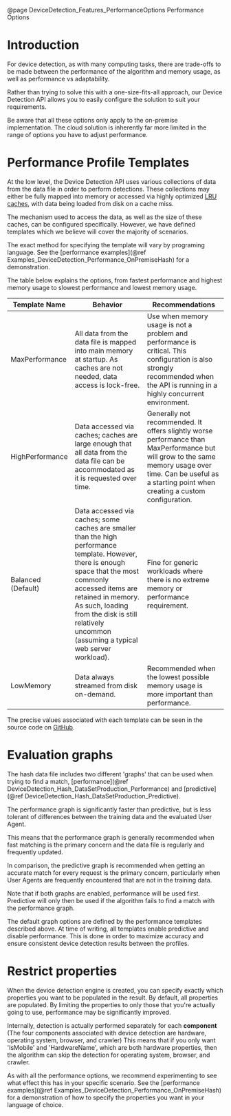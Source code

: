 @page DeviceDetection_Features_PerformanceOptions Performance Options

# Introduction

For device detection, as with many computing tasks, there are trade-offs to be made between the performance of the algorithm and memory usage, as well as performance vs adaptability.

Rather than trying to solve this with a one-size-fits-all approach, our Device Detection API allows you to easily configure the solution to suit your requirements.

Be aware that all these options only apply to the on-premise implementation. The cloud solution is
inherently far more limited in the range of options you have to adjust performance.

# Performance Profile Templates

At the low level, the Device Detection API uses various collections of data from the data file in order to perform detections.
These collections may either be fully mapped into memory or accessed via highly optimized [LRU caches](https://en.wikipedia.org/wiki/Cache_replacement_policies#Least_recently_used_(LRU)), with data being loaded from disk on a cache miss.

The mechanism used to access the data, as well as the size of these caches, can be configured specifically. However, we have defined templates which we believe will cover the majority of scenarios.

The exact method for specifying the template will vary by programing language. See the [performance examples](@ref Examples_DeviceDetection_Performance_OnPremiseHash) for a demonstration.

The table below explains the options, from fastest performance and highest memory usage to slowest performance and lowest memory usage.

| Template Name | Behavior | Recommendations |
|---|---|---|
|MaxPerformance|All data from the data file is mapped into main memory at startup. As caches are not needed, data access is lock-free. | Use when memory usage is not a problem and performance is critical. This configuration is also strongly recommended when the API is running in a highly concurrent environment. |
|HighPerformance|Data accessed via caches; caches are large enough that all data from the data file can be accommodated as it is requested over time. |Generally not recommended. It offers slightly worse performance than MaxPerformance but will grow to the same memory usage over time. Can be useful as a starting point when creating a custom configuration. |
|Balanced (Default)|Data accessed via caches; some caches are smaller than the high performance template. However, there is enough space that the most commonly accessed items are retained in memory. As such, loading from the disk is still relatively uncommon (assuming a typical web server workload). |Fine for generic workloads where there is no extreme memory or performance requirement. |
|LowMemory|Data always streamed from disk on-demand. | Recommended when the lowest possible memory usage is more important than performance. |

The precise values associated with each template can be seen in the source code on [GitHub](https://github.com/51Degrees/device-detection-cxx/blob/67503df045efb32e84eb59fe7e320772dd6475db/src/hash/hash.c#L177).

# Evaluation graphs

The hash data file includes two different 'graphs' that can be used when trying to find a match, [performance](@ref DeviceDetection_Hash_DataSetProduction_Performance) and [predictive](@ref DeviceDetection_Hash_DataSetProduction_Predictive).

The performance graph is significantly faster than predictive, but is less tolerant of differences between the training data and the evaluated User Agent.

This means that the performance graph is generally recommended when fast matching is the primary concern and the data file is regularly and frequently updated.

In comparison, the predictive graph is recommended when getting an accurate match for every request is the primary concern, particularly when User Agents are frequently encountered that are not in the training data.

Note that if both graphs are enabled, performance will be used first. Predictive will only then be used if the algorithm fails to find a match with the performance graph.

The default graph options are defined by the performance templates described above. At time of writing, all templates enable predictive and disable performance.
This is done in order to maximize accuracy and ensure consistent device detection results between the profiles.

# Restrict properties

When the device detection engine is created, you can specify exactly which properties you want 
to be populated in the result.
By default, all properties are populated. By limiting the properties to only those that you're 
actually going to use, performance may be significantly improved.

Internally, detection is actually performed separately for each **component** (The four components 
associated with device detection are hardware, operating system, browser, and crawler)
This means that if you only want 'IsMobile' and 'HardwareName', which are both hardware properties, 
then the algorithm can skip the detection for operating system, browser, and crawler.

As with all the performance options, we recommend experimenting to see what effect this has in 
your specific scenario. See the [performance examples](@ref Examples_DeviceDetection_Performance_OnPremiseHash)
for a demonstration of how to specify the properties you want in your language of choice.